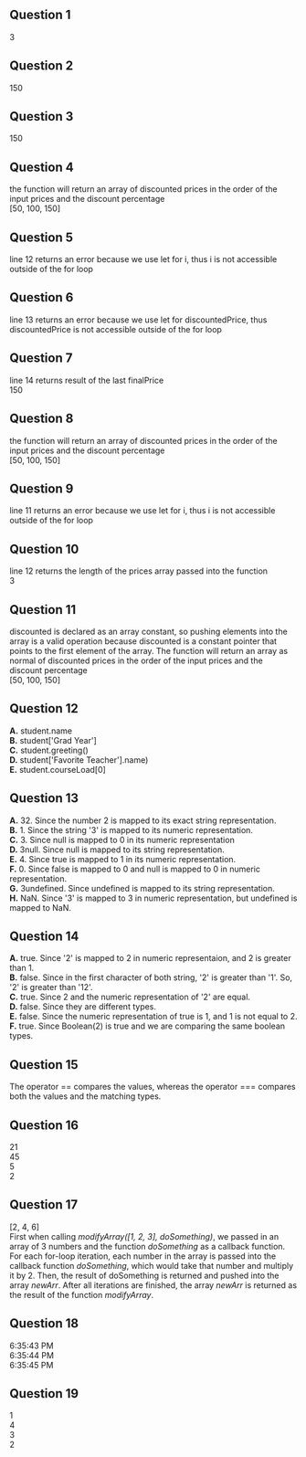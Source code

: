 ## Question 1
3

## Question 2
150

## Question 3
150

## Question 4
the function will return an array of discounted prices in the order of the input prices and the discount percentage  
[50, 100, 150]

## Question 5
line 12 returns an error because we use let for i, thus i is not accessible outside of the for loop

## Question 6
line 13 returns an error because we use let for discountedPrice, thus discountedPrice is not accessible outside of the for loop

## Question 7
line 14 returns result of the last finalPrice  
150

## Question 8
the function will return an array of discounted prices in the order of the input prices and the discount percentage  
[50, 100, 150]

## Question 9
line 11 returns an error because we use let for i, thus i is not accessible outside of the for loop

## Question 10
line 12 returns the length of the prices array passed into the function  
3

## Question 11
discounted is declared as an array constant, so pushing elements into the array is a valid operation because discounted is a constant pointer that points to the first element of the array. The function will return an array as normal of discounted prices in the order of the input prices and the discount percentage  
[50, 100, 150]

## Question 12
**A.** student.name  
**B.** student['Grad Year']  
**C.** student.greeting()  
**D.** student['Favorite Teacher'].name)  
**E.** student.courseLoad[0]

## Question 13
**A.** 32. Since the number 2 is mapped to its exact string representation.  
**B.** 1. Since the string '3' is mapped to its numeric representation.  
**C.** 3. Since null is mapped to 0 in its numeric representation  
**D.** 3null. Since null is mapped to its string representation.  
**E.** 4. Since true is mapped to 1 in its numeric representation.  
**F.** 0. Since false is mapped to 0 and null is mapped to 0 in numeric representation.  
**G.** 3undefined. Since undefined is mapped to its string representation.  
**H.** NaN. Since '3' is mapped to 3 in numeric representation, but undefined is mapped to NaN.  

## Question 14
**A.** true. Since '2' is mapped to 2 in numeric representaion, and 2 is greater than 1.  
**B.** false. Since in the first character of both string, '2' is greater than '1'. So, '2' is greater than '12'.  
**C.** true. Since 2 and the numeric representation of '2' are equal.  
**D.** false. Since they are different types.  
**E.** false. Since the numeric representation of true is 1, and 1 is not equal to 2.  
**F.** true. Since Boolean(2) is true and we are comparing the same boolean types.  

## Question 15
The operator == compares the values, whereas the operator === compares both the values and the matching types.

## Question 16
21  
45  
5  
2

## Question 17
[2, 4, 6]  
First when calling *modifyArray([1, 2, 3], doSomething)*, we passed in an array of 3 numbers and the function *doSomething* as a callback function. For each for-loop iteration, each number in the array is passed into the callback function *doSomething*, which would take that number and multiply it by 2. Then, the result of doSomething is returned and pushed into the array *newArr*. After all iterations are finished, the array *newArr* is returned as the result of the function *modifyArray*.

## Question 18
6:35:43 PM  
6:35:44 PM  
6:35:45 PM  

## Question 19
1  
4  
3  
2  
